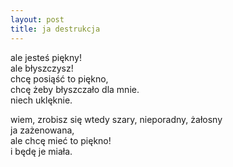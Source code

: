 ```yaml
---
layout: post
title: ja destrukcja
---
```


ale jesteś piękny!\
ale błyszczysz!\
chcę posiąść to piękno,\
chcę żeby błyszczało dla mnie.\
niech uklęknie.

wiem, zrobisz się wtedy
szary, nieporadny, żałosny\
ja zażenowana,\
ale chcę mieć to piękno!\
i będę je miała.

